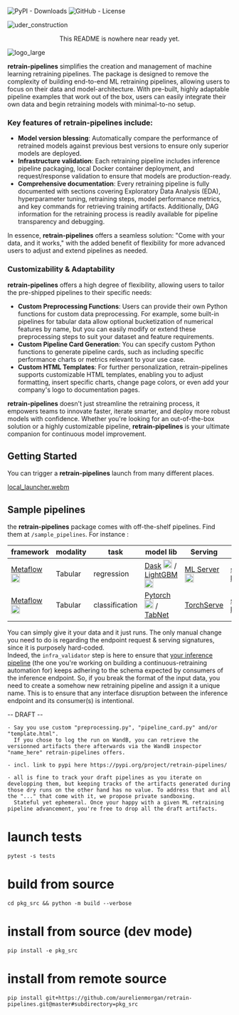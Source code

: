
![PyPI - Downloads](https://img.shields.io/pypi/dm/retrain-pipelines)
![GitHub - License](https://img.shields.io/github/license/aurelienmorgan/retrain-pipelines?logo=github&style=flat&color=green)

![uder_construction](https://github.com/user-attachments/assets/2ab16d54-c565-409b-b00c-fd3ad20d59df)
<center>This README is nowhere near ready yet.</center>

![logo_large](https://github.com/user-attachments/assets/19725866-13f9-48c1-b958-35c2e014351a)

<b>retrain-pipelines</b> simplifies the creation and management of machine learning retraining pipelines. 
The package is designed to remove the complexity of building end-to-end ML retraining pipelines, allowing users to focus on their data and model-architecture. 
With pre-built, highly adaptable pipeline examples that work out of the box, users can easily integrate their own data and begin retraining models with minimal-to-no setup. 

### Key features of retrain-pipelines include:
- **Model version blessing**: Automatically compare the performance of retrained models against previous best versions to ensure only superior models are deployed.
- **Infrastructure validation**: Each retraining pipeline includes inference pipeline packaging, local Docker container deployment, and request/response validation to ensure that models are production-ready.
- **Comprehensive documentation**: Every retraining pipeline is fully documented with sections covering Exploratory Data Analysis (EDA), hyperparameter tuning, retraining steps, model performance metrics, and key commands for retrieving training artifacts. 
  Additionally, DAG information for the retraining process is readily available for pipeline transparency and debugging.

In essence, <b>retrain-pipelines</b> offers a seamless solution: "Come with your data, and it works," with the added benefit of flexibility for more advanced users to adjust and extend pipelines as needed.

### Customizability & Adaptability
<b>retrain-pipelines</b> offers a high degree of flexibility, allowing users to tailor the pre-shipped pipelines to their specific needs:
- **Custom Preprocessing Functions**: Users can provide their own Python functions for custom data preprocessing. For example, some built-in pipelines for tabular data allow optional bucketization of numerical features by name, but you can easily modify or extend these preprocessing steps to suit your dataset and feature requirements.
- **Custom Pipeline Card Generation**: You can specify custom Python functions to generate pipeline cards, such as including specific performance charts or metrics relevant to your use case.
- **Custom HTML Templates**: For further personalization, retrain-pipelines supports customizable HTML templates, enabling you to adjust formatting, insert specific charts, change page colors, or even add your company's logo to documentation pages. 

<b>retrain-pipelines</b> doesn't just streamline the retraining process, it empowers teams to innovate faster, iterate smarter, and deploy more robust models with confidence. Whether you're looking for an out-of-the-box solution or a highly customizable pipeline, <b>retrain-pipelines</b> is your ultimate companion for continuous model improvement.


## Getting Started

You can trigger a <b>retrain-pipelines</b> launch from many different places.

[local_launcher.webm](https://github.com/user-attachments/assets/4164abfd-4cd6-4e8a-a720-07267241b9f6)


## Sample pipelines

the <b>retrain-pipelines</b> package comes with off-the-shelf pipelines. Find them at <code>/sample_pipelines</code>. For instance&nbsp;:

| framework | modality | task | model lib | Serving |  |
|----------|----------|----------|----------|----------|--|
| <a href="https://metaflow.org/" target="_blank">Metaflow</a> <img src="https://github.com/user-attachments/assets/30f4f382-3032-4bf7-b697-f6dbcab35fd7" height=20px /> | Tabular   | regression   | <a href="https://www.dask.org/" target="_blank">Dask</a> <img src="https://github.com/user-attachments/assets/a94807e7-cc67-4415-9a9e-da1ed4755cb1" width=20px /> / <a href="https://lightgbm.readthedocs.io/en/stable/" target="_blank">LightGBM</a> <img src="https://github.com/user-attachments/assets/92ac0b53-17f8-470d-9c73-619657db42bd" width=20px />   | <a href="https://www.seldon.io/solutions/seldon-mlserver" target="_blank">ML Server</a> <img src="https://github.com/user-attachments/assets/69c57bce-cd38-4f8c-8730-e5171e842d13" width=20px /> | <b><a href="https://github.com/aurelienmorgan/retrain-pipelines/tree/master/sample_pipelines/LightGBM_hp_cv_WandB" target="_blank">starter-kit</a></b> |
| <a href="https://metaflow.org/" target="_blank">Metaflow</a> <img src="https://github.com/user-attachments/assets/30f4f382-3032-4bf7-b697-f6dbcab35fd7" height=20px /> | Tabular   | classification | <a href="https://pytorch.org/" target="_blank">Pytorch</a> <img src="https://github.com/user-attachments/assets/bfa9b38e-e9b3-41ff-8370-e64a0a0a4a93" width=20px /> / <a href="https://github.com/dreamquark-ai/tabnet/tree/develop" target="_blank">TabNet</a> | <a href="https://pytorch.org/serve/" target="_blank">TorchServe</a> | <b><a href="https://github.com/aurelienmorgan/retrain-pipelines/tree/master/sample_pipelines/TabNet_hp_cv_WandB" target="_blank">starter-kit</a></b> |

You can simply give it your data and it just runs. The only manual change you need to do is regarding the endpoint request &amp; serving signatures, since it is purposely hard-coded.<br />
Indeed, the <code>infra_validator</code> step is here to ensure that <u>your inference pipeline</u> (the one you're working on building a continuous-retraining automation for) keeps adhering to the schema expected by consumers of the inference endpoint. So, if you break the format of the input data, you need to create a somehow new retraining pipeline and assign it a unique name. This is to ensure that any interface disruption between the inference endpoint and its consumer(s) is intentional.

--  DRAFT  --

    - Say you use custom "preprocessing.py", "pipeline_card.py" and/or "template.html".
      If you chose to log the run on WandB, you can retrieve the versionned artifacts there afterwards via the WandB inspector "name_here" retrain-pipelines offers.

    - incl. link to pypi here https://pypi.org/project/retrain-pipelines/

    - all is fine to track your draft pipelines as you iterate on developping them, but keeping tracks of the artifacts generated during those dry runs on the other hand has no value. To address that and all the "..." that come with it, we propose private sandboxing.
      Stateful yet ephemeral. Once your happy with a given ML retraining pipeline advancement, you're free to drop all the draft artifacts.


# launch tests
    pytest -s tests

# build from source
    cd pkg_src && python -m build --verbose
# install from source (dev mode)
    pip install -e pkg_src
# install from remote source
    pip install git+https://github.com/aurelienmorgan/retrain-pipelines.git@master#subdirectory=pkg_src
